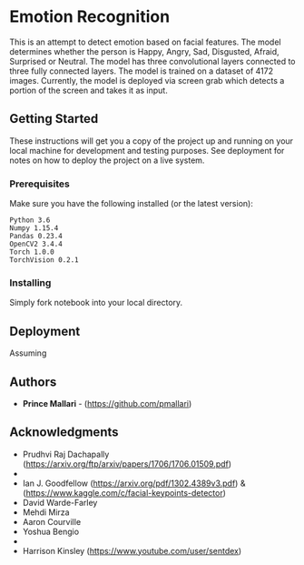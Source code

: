 # Emotion Recognition

This is an attempt to detect emotion based on facial features. The model determines whether the person is Happy, Angry, Sad, Disgusted, Afraid, Surprised or Neutral. The model has three convolutional layers connected to three fully connected layers. The model is trained on a dataset of 4172 images. Currently, the model is deployed via screen grab which detects a portion of the screen and takes it as input.

## Getting Started

These instructions will get you a copy of the project up and running on your local machine for development and testing purposes. See deployment for notes on how to deploy the project on a live system.

### Prerequisites

Make sure you have the following installed (or the latest version):

```
Python 3.6
Numpy 1.15.4
Pandas 0.23.4
OpenCV2 3.4.4
Torch 1.0.0
TorchVision 0.2.1
```

### Installing

Simply fork notebook into your local directory.

## Deployment

Assuming


## Authors

* **Prince Mallari** - (https://github.com/pmallari)

## Acknowledgments

* Prudhvi Raj Dachapally (https://arxiv.org/ftp/arxiv/papers/1706/1706.01509.pdf)
*
* Ian J. Goodfellow (https://arxiv.org/pdf/1302.4389v3.pdf) & (https://www.kaggle.com/c/facial-keypoints-detector)
* David Warde-Farley
* Mehdi Mirza
* Aaron Courville
* Yoshua Bengio
*
* Harrison Kinsley (https://www.youtube.com/user/sentdex)
